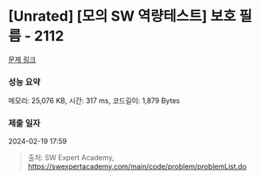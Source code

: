 # [Unrated] [모의 SW 역량테스트] 보호 필름 - 2112 

[문제 링크](https://swexpertacademy.com/main/code/problem/problemDetail.do?contestProbId=AV5V1SYKAaUDFAWu) 

### 성능 요약

메모리: 25,076 KB, 시간: 317 ms, 코드길이: 1,879 Bytes

### 제출 일자

2024-02-19 17:59



> 출처: SW Expert Academy, https://swexpertacademy.com/main/code/problem/problemList.do